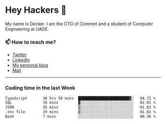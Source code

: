# Hey Hackers 👋

My name is Decker. I am the CTO of Commet and a student of Computer Engineering at UADE.

### 📫 How to reach me?
- [Twitter](https://x.com/0xDecker) 
- [LinkedIn](https://www.linkedin.com/in/decker-urbano/) 
- [My personal blog](http://decker.sh) 
- [Mail](mailto:me@decker.sh)

---

### Coding time in the last Week

<!--START_SECTION:waka-->

```txt
TypeScript       30 hrs 58 mins  ███████████████████████▓░   94.72 %
SQL              39 mins         ▓░░░░░░░░░░░░░░░░░░░░░░░░   02.01 %
JSON             35 mins         ▒░░░░░░░░░░░░░░░░░░░░░░░░   01.83 %
.env file        19 mins         ▒░░░░░░░░░░░░░░░░░░░░░░░░   01.02 %
Bash             7 mins          ░░░░░░░░░░░░░░░░░░░░░░░░░   00.36 %
```

<!--END_SECTION:waka-->

